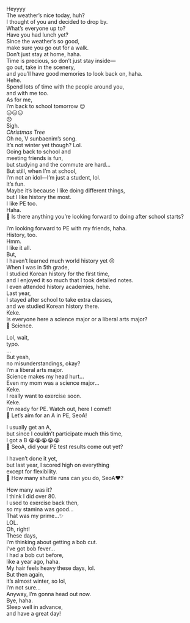 Heyyyy  
The weather’s nice today, huh?  
I thought of you and decided to drop by.  
What’s everyone up to?  
Have you had lunch yet?  
Since the weather’s so good,  
make sure you go out for a walk.  
Don’t just stay at home, haha.  
Time is precious, so don’t just stay inside—  
go out, take in the scenery,  
and you’ll have good memories to look back on, haha.  
Hehe.  
Spend lots of time with the people around you,  
and with me too.  
As for me,  
I’m back to school tomorrow 😔  
😑😑😑  
😞  
Sigh.  
*Christmas Tree*  
Oh no, V sunbaenim’s song.  
It’s not winter yet though? Lol.  
Going back to school and  
meeting friends is fun,  
but studying and the commute are hard...  
But still, when I’m at school,  
I’m not an idol—I’m just a student, lol.  
It’s fun.  
Maybe it’s because I like doing different things,  
but I like history the most.  
I like PE too.  
Haha.  
🌊 Is there anything you’re looking forward to doing after school starts?

I’m looking forward to PE with my friends, haha.  
History, too.  
Hmm.  
I like it all.  
But,  
I haven’t learned much world history yet 😔  
When I was in 5th grade,  
I studied Korean history for the first time,  
and I enjoyed it so much that I took detailed notes.  
I even attended history academies, hehe.  
Last year,  
I stayed after school to take extra classes,  
and we studied Korean history there.  
Keke.  
Is everyone here a science major or a liberal arts major?  
🌊 Science.

Lol, wait,  
typo.  
…  
But yeah,  
no misunderstandings, okay?  
I’m a liberal arts major.  
Science makes my head hurt…  
Even my mom was a science major…  
Keke.  
I really want to exercise soon.  
Keke.  
I’m ready for PE. Watch out, here I come!!  
🌊 Let’s aim for an A in PE, SeoA!

I usually get an A,  
but since I couldn’t participate much this time,  
I got a B 😭😭😭😭😭  
🌊 SeoA, did your PE test results come out yet?

I haven’t done it yet,  
but last year, I scored high on everything  
except for flexibility.  
🌊 How many shuttle runs can you do, SeoA❤️?

How many was it?  
I think I did over 80.  
I used to exercise back then,  
so my stamina was good...  
That was my prime...✨  
LOL.  
Oh, right!  
These days,  
I’m thinking about getting a bob cut.  
I’ve got bob fever...  
I had a bob cut before,  
like a year ago, haha.  
My hair feels heavy these days, lol.  
But then again,  
it’s almost winter, so lol,  
I’m not sure...  
Anyway, I’m gonna head out now.  
Bye, haha.  
Sleep well in advance,  
and have a great day!  